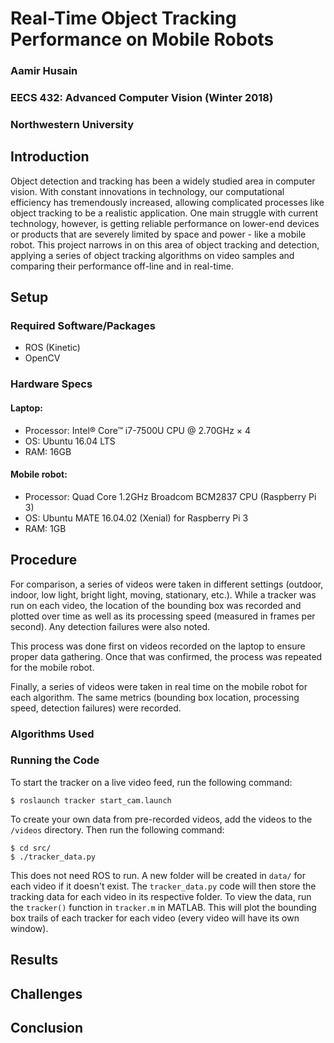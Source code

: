 # Real-Time Object Tracking Performance on Mobile Robots
### Aamir Husain
### EECS 432: Advanced Computer Vision (Winter 2018)
### Northwestern University

## Introduction
Object detection and tracking has been a widely studied area in computer vision. With constant innovations in technology, our computational efficiency has tremendously increased, allowing complicated processes like object tracking to be a realistic application. One main struggle with current technology, however, is getting reliable performance on lower-end devices or products that are severely limited by space and power - like a mobile robot. This project narrows in on this area of object tracking and detection, applying a series of object tracking algorithms on video samples and comparing their performance off-line and in real-time.

## Setup
### Required Software/Packages
- ROS (Kinetic)
- OpenCV

### Hardware Specs
#### Laptop:
- Processor: Intel® Core™ i7-7500U CPU @ 2.70GHz × 4
- OS: Ubuntu 16.04 LTS
- RAM: 16GB

#### Mobile robot:
- Processor: Quad Core 1.2GHz Broadcom BCM2837 CPU (Raspberry Pi 3)
- OS: Ubuntu MATE 16.04.02 (Xenial) for Raspberry Pi 3
- RAM: 1GB

## Procedure
For comparison, a series of videos were taken in different settings (outdoor, indoor, low light, bright light, moving, stationary, etc.). While a tracker was run on each video, the location of the bounding box was recorded and plotted over time as well as its processing speed (measured in frames per second). Any detection failures were also noted.

This process was done first on videos recorded on the laptop to ensure proper data gathering. Once that was confirmed, the process was repeated for the mobile robot.

Finally, a series of videos were taken in real time on the mobile robot for each algorithm. The same metrics (bounding box location, processing speed, detection failures) were recorded.

### Algorithms Used


### Running the Code
To start the tracker on a live video feed, run the following command:
```
$ roslaunch tracker start_cam.launch
```

To create your own data from pre-recorded videos, add the videos to the `/videos` directory. Then run the following command:
```
$ cd src/
$ ./tracker_data.py
```
This does not need ROS to run. A new folder will be created in `data/` for each video if it doesn't exist. The `tracker_data.py` code will then store the tracking data for each video in its respective folder. To view the data, run the `tracker()` function in `tracker.m` in MATLAB. This will plot the bounding box trails of each tracker for each video (every video will have its own window).

## Results

## Challenges

## Conclusion
